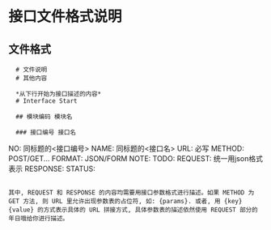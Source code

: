 
# 接口文件格式说明

## 文件格式
```
  # 文件说明
  # 其他内容

  *从下行开始为接口描述的内容*
  # Interface Start 

  ## 模块编码 模块名

  ### 接口编号 接口名
  ```
  NO: 同标题的<接口编号>
  NAME: 同标题的<接口名>
  URL: 必写
  METHOD: POST/GET...
  FORMAT: JSON/FORM
  NOTE:
  TODO:
  REQUEST: 统一用json格式表示
  RESPONSE:
  STATUS:
  ```

  其中, REQUEST 和 RESPONSE 的内容均需要用接口参数格式进行描述。如果 METHOD 为 GET 方法, 则 URL 里允许出现参数表的占位符, 如: {params}. 或者, 用 {key} {value} 的方式表示具体的 URL 拼接方式, 具体参数表的描述依然使用 REQUEST 部分的年日哦给你进行描述。


```
